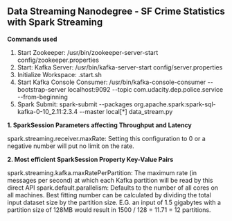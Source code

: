 ## Data Streaming Nanodegree - SF Crime Statistics with Spark Streaming 

**Commands used**

  1. Start Zookeeper: /usr/bin/zookeeper-server-start config/zookeeper.properties
  2. Start: Kafka Server: /usr/bin/kafka-server-start config/server.properties
  3. Initialize Workspace: .start.sh
  4. Start Kafka Console Consumer: /usr/bin/kafka-console-consumer --bootstrap-server localhost:9092 --topic com.udacity.dep.police.service --from-beginning
  5. Spark Submit: spark-submit --packages org.apache.spark:spark-sql-kafka-0-10_2.11:2.3.4 --master local[*] data_stream.py

**1. SparkSession Parameters affecting Throughput and Latency**

spark.streaming.receiver.maxRate:  Setting this configuration to 0 or a negative number will put no limit on the rate.


**2. Most efficient SparkSession Property Key-Value Pairs**

spark.streaming.kafka.maxRatePerPartition: The maximum rate (in messages per second) at which each Kafka partition will be read by this direct API
spark.default.parallelism: Defaults to the number of all cores on all machines. Best fitting number can be calculated by dividing the total input dataset size by the partition size. E.G. an input of 1.5 gigabytes with a partition size of 128MB would result in 1500 / 128 = 11.71 = 12 partitions.